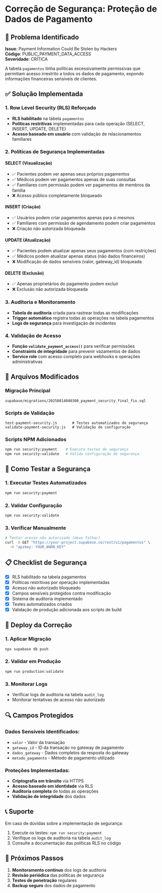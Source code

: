 # Correção de Segurança: Proteção de Dados de Pagamento

## 🚨 Problema Identificado

**Issue**: Payment Information Could Be Stolen by Hackers  
**Código**: PUBLIC_PAYMENT_DATA_ACCESS  
**Severidade**: CRÍTICA

A tabela `pagamentos` tinha políticas excessivamente permissivas que permitiam acesso irrestrito a todos os dados de pagamento, expondo informações financeiras sensíveis de clientes.

## ✅ Solução Implementada

### 1. Row Level Security (RLS) Reforçado

- **RLS habilitado** na tabela `pagamentos`
- **Políticas restritivas** implementadas para cada operação (SELECT, INSERT, UPDATE, DELETE)
- **Acesso baseado em usuário** com validação de relacionamentos familiares

### 2. Políticas de Segurança Implementadas

#### SELECT (Visualização)
- ✅ Pacientes podem ver apenas seus próprios pagamentos
- ✅ Médicos podem ver pagamentos apenas de suas consultas
- ✅ Familiares com permissão podem ver pagamentos de membros da família
- ❌ Acesso público completamente bloqueado

#### INSERT (Criação)
- ✅ Usuários podem criar pagamentos apenas para si mesmos
- ✅ Familiares com permissão de agendamento podem criar pagamentos
- ❌ Criação não autorizada bloqueada

#### UPDATE (Atualização)
- ✅ Pacientes podem atualizar apenas seus pagamentos (com restrições)
- ✅ Médicos podem atualizar apenas status (não dados financeiros)
- ❌ Modificação de dados sensíveis (valor, gateway_id) bloqueada

#### DELETE (Exclusão)
- ✅ Apenas proprietários do pagamento podem excluir
- ❌ Exclusão não autorizada bloqueada

### 3. Auditoria e Monitoramento

- **Tabela de auditoria** criada para rastrear todas as modificações
- **Trigger automático** registra todas as operações na tabela pagamentos
- **Logs de segurança** para investigação de incidentes

### 4. Validação de Acesso

- **Função `validate_payment_access()`** para verificar permissões
- **Constraints de integridade** para prevenir vazamentos de dados
- **Service role** com acesso completo para webhooks e operações administrativas

## 🔧 Arquivos Modificados

### Migração Principal
```
supabase/migrations/20250814040300_payment_security_final_fix.sql
```

### Scripts de Validação
```
test-payment-security.js       # Testes automatizados de segurança
validate-payment-security.js   # Validação de configuração
```

### Scripts NPM Adicionados
```bash
npm run security:payment    # Executa testes de segurança
npm run security:validate   # Valida configuração de segurança
```

## 🧪 Como Testar a Segurança

### 1. Executar Testes Automatizados
```bash
npm run security:payment
```

### 2. Validar Configuração
```bash
npm run security:validate
```

### 3. Verificar Manualmente
```bash
# Tentar acesso não autorizado (deve falhar)
curl -X GET "https://your-project.supabase.co/rest/v1/pagamentos" \
  -H "apikey: YOUR_ANON_KEY"
```

## 📋 Checklist de Segurança

- [x] RLS habilitado na tabela pagamentos
- [x] Políticas restritivas por operação implementadas
- [x] Acesso não autorizado bloqueado
- [x] Campos sensíveis protegidos contra modificação
- [x] Sistema de auditoria implementado
- [x] Testes automatizados criados
- [x] Validação de produção adicionada aos scripts de build

## 🚀 Deploy da Correção

### 1. Aplicar Migração
```bash
npx supabase db push
```

### 2. Validar em Produção
```bash
npm run production:validate
```

### 3. Monitorar Logs
- Verificar logs de auditoria na tabela `audit_log`
- Monitorar tentativas de acesso não autorizado

## 🔍 Campos Protegidos

### Dados Sensíveis Identificados:
- `valor` - Valor da transação
- `gateway_id` - ID da transação no gateway de pagamento
- `dados_gateway` - Dados completos da resposta do gateway
- `metodo_pagamento` - Método de pagamento utilizado

### Proteções Implementadas:
- **Criptografia em trânsito** via HTTPS
- **Acesso baseado em identidade** via RLS
- **Auditoria completa** de todas as operações
- **Validação de integridade** dos dados

## 📞 Suporte

Em caso de dúvidas sobre a implementação de segurança:

1. Execute os testes: `npm run security:payment`
2. Verifique os logs de auditoria na tabela `audit_log`
3. Consulte a documentação das políticas RLS no código

## 🔄 Próximos Passos

1. **Monitoramento contínuo** dos logs de auditoria
2. **Revisão periódica** das políticas de segurança
3. **Testes de penetração** regulares
4. **Backup seguro** dos dados de pagamento